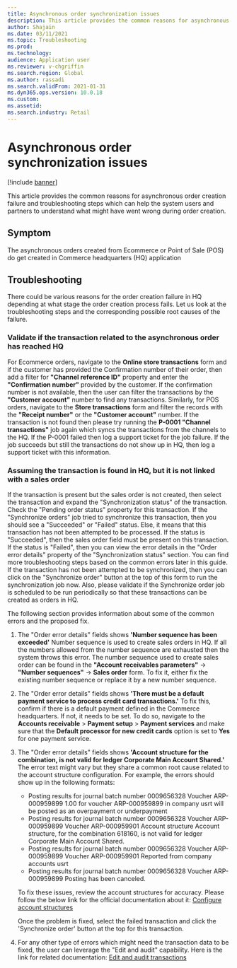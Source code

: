 ```yaml
---
title: Asynchronous order synchronization issues 
description: This article provides the common reasons for asynchronous order creation failure and troubleshooting steps which can help the system users and partners to understand what might have went wrong during order creation.
author: Shajain
ms.date: 03/11/2021
ms.topic: Troubleshooting
ms.prod: 
ms.technology: 
audience: Application user
ms.reviewer: v-chgriffin
ms.search.region: Global
ms.author: rassadi
ms.search.validFrom: 2021-01-31
ms.dyn365.ops.version: 10.0.18
ms.custom: 
ms.assetid: 
ms.search.industry: Retail
---
```


# Asynchronous order synchronization issues

[!include [banner](../../includes/banner.md)]

This article provides the common reasons for asynchronous order creation failure and troubleshooting steps which can help the system users and partners to understand what might have went wrong during order creation.

## Symptom

The asynchronous orders created from Ecommerce or Point of Sale (POS) do get created in Commerce headquarters (HQ) application

## Troubleshooting

There could be various reasons for the order creation failure in HQ depending at what stage the order creation process fails. Let us look at the troubleshooting steps and the corresponding possible root causes of the failure.

### Validate if the transaction related to the asynchronous order has reached HQ
For Ecommerce orders, navigate to the **Online store transactions** form and if the customer has provided the Confirmation number of their order, then add a filter for **"Channel reference ID"** property and enter the **"Confirmation number"** provided by the customer. If the confirmation number is not available, then the user can filter the transactions by the **"Customer account"** number to find any transactions. Similarly, for POS orders, navigate to the **Store transactions** form and filter the records with the **"Receipt number"** or the **"Customer account"** number. If the transaction is not found then please try running the **P-0001 "Channel transactions"** job again which syncs the transactions from the channels to the HQ. If the P-0001 failed then log a support ticket for the job failure. If the job succeeds but still the transactions do not show up in HQ, then log a support ticket with this information.

### Assuming the transaction is found in HQ, but it is not linked with a sales order
If the transaction is present but the sales order is not created, then select the transaction and expand the "Synchronization status" of the transaction. Check the "Pending order status" property for this transaction. If the "Synchronize orders" job tried to synchronize this transaction, then you should see a "Succeeded" or "Failed" status. Else, it means that this transaction has not been attempted to be processed. If the status is "Succeeded", then the sales order field must be present on this transaction. If the status is "Failed", then you can view the error details in the "Order error details" property of the "Synchronization status" section. You can find more troubleshooting steps based on the common errors later in this guide. If the transaction has not been attempted to be synchronized, then you can click on the "Synchronize order" button at the top of this form to run the synchronization job now. Also, please validate if the Synchronize order job is scheduled to be run periodically so that these transactions can be created as orders in HQ.

The following section provides information about some of the common errors and the proposed fix.
1. The "Order error details" fields shows **'Number sequence has been exceeded'**
	Number sequence is used to create sales orders in HQ. If all the numbers allowed from the number sequence are exhausted then the system throws this error. The number sequence used to create sales order can be found in the **"Account receivables parameters"** -> **"Number sequences"** -> **Sales order** form. To fix it, either fix the existing number sequence or replace it by a new number sequence.
	
2. The "Order error details" fields shows **'There must be a default payment service to process credit card transactions.'**
	To fix this, confirm if there is a default payment defined in the Commerce headquarters. If not, it needs to be set. To do so, navigate to the **Accounts receivable** > **Payment setup** > **Payment services** and make sure that the **Default processor for new credit cards** option is set to **Yes** for one payment service.
	
3. The "Order error details" fields shows **'Account structure for the combination, is not valid for ledger Corporate Main Account Shared.'**
	The error text might vary but they share a common root cause related to the account structure configuration. For example, the errors should show up in the following formats:
    - Posting results for journal batch number 0009656328 Voucher ARP-000959899 1.00 for voucher ARP-000959899 in company usrt will be posted as an overpayment or underpayment
    - Posting results for journal batch number 0009656328 Voucher ARP-000959899 Voucher ARP-000959901 Account structure Account structure, for the combination 618160, is not valid for ledger Corporate Main Account Shared.
    - Posting results for journal batch number 0009656328 Voucher ARP-000959899 Voucher ARP-000959901 Reported from company accounts usrt
    - Posting results for journal batch number 0009656328 Voucher ARP-000959899 Posting has been canceled.
	
	To fix these issues, review the account structures for accuracy. Please follow the below link for the official documentation about it: [Configure account structures]( https://docs.microsoft.com/en-us/dynamics365/finance/general-ledger/configure-account-structures)
	
	Once the problem is fixed, select the failed transaction and click the 'Synchronize order' button at the top for this transaction.
	
4. For any other type of errors which might need the transaction data to be fixed, the user can leverage the "Edit and audit" capability. Here is the link for related documentation: [Edit and audit transactions](https://learn.microsoft.com/en-us/dynamics365/commerce/edit-order-trans)


